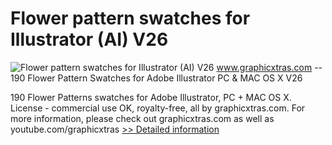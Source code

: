 # Flower pattern swatches for Illustrator (AI) V26
![Flower pattern swatches for Illustrator (AI) V26](https://mycommerce.akamaized.net/api/pimages/P300468904/BIG/300468904.PNG)
www.graphicxtras.com -- 190 Flower Pattern Swatches for Adobe Illustrator PC & MAC OS X V26

190 Flower Patterns swatches for Adobe Illustrator, PC + MAC OS X. License - commercial use OK, royalty-free, all by graphicxtras.com. For more information, please check out graphicxtras.com as well as youtube.com/graphicxtras
[>> Detailed information](https://secure.shareit.com/shareit/product.html?productid=300468904&affiliateid=200057808)